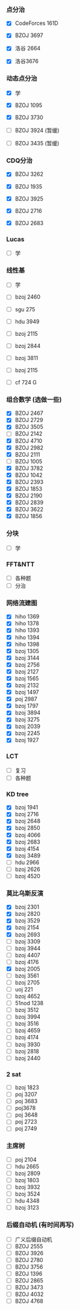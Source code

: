 ### 点分治

- [x] CodeForces 161D


- [x] BZOJ 3697
- [x] 洛谷 2664
- [x] 洛谷3676

### 动态点分治

- [x] 学

- [x] BZOJ 1095

- [x] BZOJ 3730

- [ ] BZOJ 3924 (暂缓)

- [ ] BZOJ 3435  (暂缓)

### CDQ分治

- [x] BZOJ 3262
- [x] BZOJ 1935
- [x] BZOJ 3925
- [x] BZOJ 2716
- [x] BZOJ 2683


### Lucas

- [ ] 学

### 线性基

- [ ] 学

- [ ] bzoj 2460

- [ ] sgu 275

- [ ] hdu 3949

- [ ] bzoj 2115

- [ ] bzoj 2844

- [ ] bzoj 3811

- [ ] bzoj 2115

- [ ] cf 724 G

### 组合数学 (选做一些)

- [x] BZOJ 2467
- [x] BZOJ  2729
- [x] BZOJ 3505
- [ ] BZOJ 2142
- [x] BZOJ 4710
- [x] BZOJ 2982
- [x] BZOJ 2111
- [ ] BZOJ 1005
- [x] BZOJ 3782
- [x] BZOJ 1042
- [x] BZOJ 2393
- [x] BZOJ 1853
- [x] BZOJ 2190
- [x] BZOJ 2839
- [x] BZOJ 3622
- [x] BZOJ 1856

### 分块

- [ ] 学

### FFT&NTT

- [ ] 各种题
- [ ] 分治

### 网络流建图  

- [x] hiho 1369
- [x] hiho 1378
- [x] hiho 1393
- [x] hiho 1394
- [x] hiho 1398
- [x] bzoj 1305
- [x] bzoj 3144
- [x] bzoj 2756
- [x] bzoj 2127
- [x] bzoj 1565
- [x] bzoj 2132
- [x] bzoj 1497
- [x] poj 2987
- [x] bzoj 1797
- [x] bzoj 3894
- [x] bzoj 3275
- [x] bzoj 2039
- [x] bzoj 2245
- [x] bzoj 1927

### LCT

- [ ] 复习
- [ ] 各种题

### KD tree

- [x] bzoj 1941
- [x] bzoj 2716
- [x] bzoj 2648
- [x] bzoj 2850
- [x] bzoj 4066
- [x] bzoj 2683
- [x] bzoj 4154
- [x] bzoj 3489
- [ ] hdu 2966
- [ ] bzoj 2626
- [ ] bzoj 4520​

### 莫比乌斯反演

- [x] bzoj 2301
- [x] bzoj 2820
- [x] bzoj 3529
- [x] bzoj 2154
- [x] bzoj 2693
- [ ] bzoj 3309
- [ ] bzoj 3944
- [ ] bzoj 4407
- [ ] bzoj 4176
- [x] bzoj 2005
- [ ] bzoj 3561
- [ ] bzoj 2705
- [ ] uoj 221
- [ ] bzoj 4652
- [ ] 51nod 1238
- [ ] bzoj 3512
- [ ] bzoj 3994
- [ ] bzoj 3516
- [ ] bzoj 4659
- [ ] bzoj 4174
- [ ] bzoj 3930
- [ ] bzoj 2818
- [ ] bzoj 2440

### 2 sat

- [ ] bzoj 1823
- [ ] poj 3207
- [ ] poj 3683
- [ ] poj3678
- [ ] poj 3648
- [ ] poj 2723
- [ ] poj 2749

### 主席树

- [ ] poj 2104
- [ ] hdu 2665
- [ ] bzoj 2809
- [ ] bzoj 1803
- [ ] bzoj 3932
- [ ] bzoj 3524
- [ ] hdu 4348
- [ ] bzoj 3123

### 后缀自动机 (有时间再写)

- [ ] 广义后缀自动机
- [ ] BZOJ 2555
- [ ] BZOJ 3926
- [ ] BZOJ 2780
- [ ] BZOJ 3756
- [ ] BZOJ 1396
- [ ] BZOJ 2865
- [ ] BZOJ 3473
- [ ] BZOJ 4032
- [ ] BZOJ 4768
